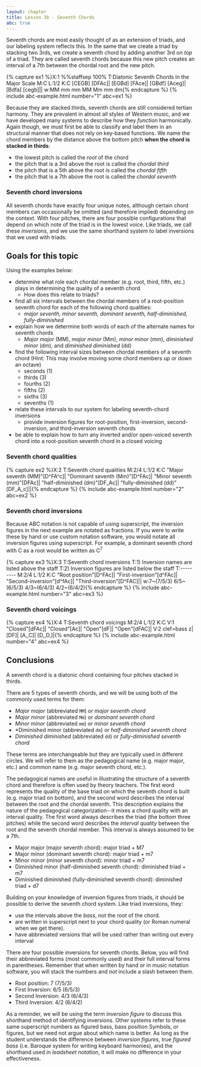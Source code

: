 ```yaml
---
layout: chapter
title: Lesson 3b - Seventh Chords
abc: true
---
```


Seventh chords are most easily thought of as an extension of triads, and our labeling system reflects this. In the same that we create a triad by stacking two 3rds, we create a seventh chord by adding another 3rd on *top* of a triad. They are called seventh chords because this new pitch creates an interval of a 7th between the chordal root and the new pitch.

{% capture ex1 %}X:1
%%staffsep 100%
T:Diatonic Seventh Chords in the Major Scale
M:C
L:1/2
K:C
[CEGB] [DFAc]| [EGBd] [FAce]| [GBdf] [Aceg]| [Bdfa] [cegb]||
w:MM mm mm MM Mm mm dm{% endcapture %}
{% include abc-example.html number="1" abc=ex1 %}

Because they are stacked thirds, seventh chords are still considered tertian harmony. They are prevalent in almost all styles of Western music, and we have developed many systems to describe how they *function* harmonically. Again though, we must first be able to classify and label them in an structural manner that does not rely on key-based functions. We name the chord members by the distance above the bottom pitch **when the chord is stacked in thirds**:
- the lowest pitch is called the *root* of the chord
- the pitch that is a 3rd above the root is called the *chordal third*
- the pitch that is a 5th above the root is called the *chordal fifth*
- the pitch that is a 7th above the root is called the *chordal seventh*

### Seventh chord inversions

All seventh chords have exactly four unique notes, although certain chord members can occasionally be omitted (and therefore implied) depending on the context. With four pitches, there are four possible configurations that depend on which note of the triad is in the lowest voice. Like triads, we call these *inversions*, and we use the same shorthand system to label inversions that we used with triads.

## Goals for this topic

Using the examples below:
- determine what role each chordal member (e.g. root, third, fifth, etc.) plays in determining the quality of a seventh chord
    - How does this relate to triads?
- find all six intervals between the chordal members of a root-position seventh chord for each of the following chord qualities:
    - *major seventh, minor seventh, dominant seventh, half-diminished, fully-diminished*
- explain how we determine both words of each of the alternate names for seventh chords
    - *Major major* (MM), *major minor* (Mm), *minor minor* (mm), *diminished minor* (dm), and *diminished diminished* (dd)
- find the following interval sizes between chordal members of a seventh chord (Hint: This may involve moving some chord members up or down an octave)
    - seconds (1)
    - thirds (3)
    - fourths (2)
    - fifths (2)
    - sixths (3)
    - sevenths (1)
- relate these intervals to our system for labeling seventh-chord inversions
    - provide inversion figures for root-position, first-inversion, second-inversion, and third-inversion seventh chords
- be able to explain how to turn any inverted and/or open-voiced seventh chord into a root-position seventh chord in a closed voicing

### Seventh chord qualities

{% capture ex2 %}X:2
T:Seventh chord qualities
M:2/4
L:1/2
K:C
"Major seventh (MM)"[D^FA^c]| "Dominant seventh (Mm)"[D^FAc]| "Minor seventh (mm)"[DFAc]| "half-diminished (dm)"[DF_Ac]| "fully-diminished (dd)"[DF_A_c]||{% endcapture %}
{% include abc-example.html number="2" abc=ex2 %}

### Seventh chord inversions

Because ABC notation is not capable of using superscript, the inversion figures in the next example are notated as fractions. If you were to write these by hand or use custom notation software, you would notate all inversion figures using superscript. For example, a dominant seventh chord with C as a root would be written as C<sup>7</sup>

{% capture ex3 %}X:3
T:Seventh chord inversions
T:1) Inversion names are listed above the staff
T:2) Inversion figures are listed below the staff
T:---------
M:2/4
L:1/2
K:C
"Root position"[D^FAc]| "First-inversion"[d^FAc]| "Second-inversion"[d^fAc]| "Third-inversion"[D^FAC]||
w:7~(7/5/3) 6/5~(6/5/3) 4/3~(6/4/3) 4/2~(6/4/2){% endcapture %}
{% include abc-example.html number="3" abc=ex3 %}

### Seventh chord voicings

{% capture ex4 %}X:4
T:Seventh chord voicings
M:2/4
L:1/2
K:C
V:1
"Closed"[dFAc]| "Closed"[Ac]| "Open"[dF]| "Open"[dFAC]|
V:2 clef=bass
z| [DF]| [A,,C]| [D,,D,]|{% endcapture %}
{% include abc-example.html number="4" abc=ex4 %}

## Conclusions

A seventh chord is a diatonic chord containing four pitches stacked in thirds. 

There are 5 types of seventh chords, and we will be using both of the commonly used terms for them:
- *Major major* (abbreviated `MM`) or *major seventh chord*
- *Major minor* (abbreviated `Mm`) or *dominant seventh chord*
- *Minor minor* (abbreviated `mm`) or *minor seventh chord*
- *Diminished minor (abbreviated `dm`) or *half-diminished seventh chord* 
- *Diminished diminished* (abbreviated `dd`) or *fully-diminished seventh chord*

These terms are interchangeable but they are typically used in different circles. We will refer to them as the pedagogical name (e.g. major major, etc.) and common name (e.g. major seventh chord, etc.).

The pedagogical names are useful in illustrating the structure of a seventh chord and therefore is often used by theory teachers. The first word represents the quality of the base triad on which the seventh chord is built (e.g. major triad on bottom), and the second word describes the interval between the root and the chordal seventh. This description explains the nature of the pedagogical categorization--it mixes a chord quality with an interval quality. The first word always describes the triad (the bottom three pitches) while the second word describes the *interval quality* between the root and the seventh chordal member. This interval is always assumed to be a 7th.

- Major major (major seventh chord): major triad + M7
- Major minor (dominant seventh chord): major triad + m7
- Minor minor (minor seventh chord): minor triad + m7
- Diminished minor (half-diminished seventh chord): diminished triad + m7
- Diminished diminished (fully-diminished seventh chord): diminished triad + d7

Building on your knowledge of inversion figures from triads, it should be possible to derive the seventh chord system. Like triad inversions, they:
- use the intervals above the *bass*, not the *root* of the chord. 
- are written in superscript next to your chord quality (or Roman numeral when we get there).
- have abbreviated versions that will be used rather than writing out every interval

There are four possible inversions for seventh chords. Below, you will find their abbreviated forms (most commonly used) and their full interval forms in parentheses. Remember that when written by hand or in music notation software, you will stack the numbers and *not* include a slash between them. 
- Root position: 7 (7/5/3)
- First Inversion: 6/5 (6/5/3)
- Second Inversion: 4/3 (6/4/3)
- Third Inversion: 4/2 (6/4/2)

As a reminder, we will be using the term *inversion figure* to discuss this shorthand method of identifying inversions. Other systems refer to these same superscript numbers as figured bass, bass position Symbols, or figures, but we need not argue about which name is better. As long as the student understands the difference between *inversion figures*, true *figured bass* (i.e. Baroque system for writing keyboard harmonies), and the shorthand used in *leadsheet notation*, it will make no difference in your effectiveness. 
